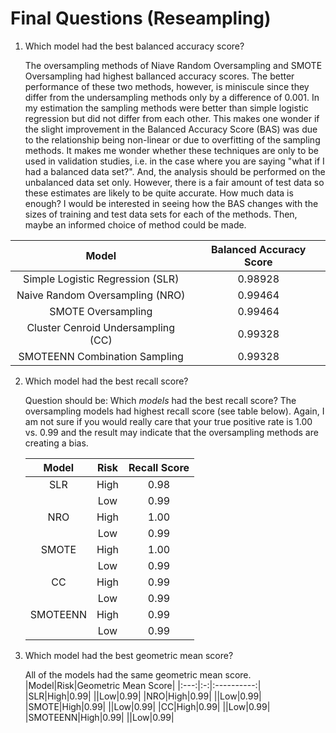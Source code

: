 # Final Questions (Reseampling)

1. Which model had the best balanced accuracy score?

    The oversampling methods of Niave Random Oversampling and SMOTE Oversampling had highest ballanced accuracy scores. The better performance of these two methods, however, is miniscule since they differ from the undersampling methods only by a difference of 0.001. In my estimation the sampling methods were better than simple logistic regression but did not differ from each other. This makes one wonder if the slight improvement in the Balanced Accuracy Score (BAS) was due to  the relationship being non-linear or due to overfitting of the sampling methods. It makes me wonder whether these techniques are only to be used in validation studies, i.e. in the case where you are saying "what if I had a balanced data set?". And, the analysis should be performed on the unbalanced data set only.
    However, there is a fair amount of test data so these estimates are likely to be quite accurate.
    How much data is enough? I would be interested in seeing how the BAS changes with the sizes of training and test data sets for each of the methods. Then, maybe an informed choice of method could be made.

  |Model                     | Balanced Accuracy Score|
  |:------------------------:|:----------------------:|
  |Simple Logistic Regression (SLR)|0.98928|
  |Naive Random Oversampling (NRO)|0.99464|
  |SMOTE Oversampling|0.99464|
  |Cluster Cenroid Undersampling (CC)|0.99328|
  |SMOTEENN Combination Sampling|0.99328|

2. Which model had the best recall score?

    Question should be: Which *models* had the best recall score?  The oversampling models had highest recall score (see table below). Again, I am not sure if you would really care that your true positive rate is 1.00 vs. 0.99 and the result may indicate that the oversampling methods are creating a bias.

    |Model|Risk|Recall Score|
    |:---:|:-:|:----------:|
    |SLR|High|0.98|
    ||Low|0.99|
    |NRO|High|1.00|
    ||Low|0.99|
    |SMOTE|High|1.00|
    ||Low|0.99|
    |CC|High|0.99|
    ||Low|0.99|
    |SMOTEENN|High|0.99|
    ||Low|0.99|

3. Which model had the best geometric mean score?

    All of the models had the same geometric mean score.
    |Model|Risk|Geometric Mean Score|
    |:---:|:-:|:----------:|
    |SLR|High|0.99|
    ||Low|0.99|
    |NRO|High|0.99|
    ||Low|0.99|
    |SMOTE|High|0.99|
    ||Low|0.99|
    |CC|High|0.99|
    ||Low|0.99|
    |SMOTEENN|High|0.99|
    ||Low|0.99|
